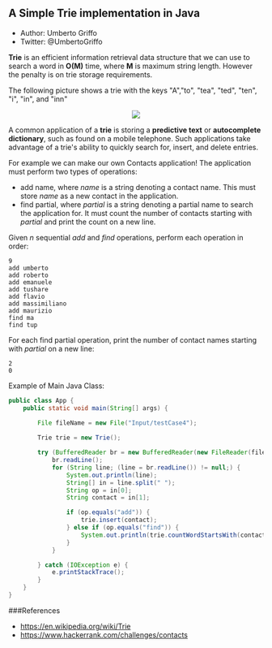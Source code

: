 ## A Simple Trie implementation in Java
* Author: Umberto Griffo
* Twitter: @UmbertoGriffo

**Trie** is an efficient information retrieval data structure that we can use to search a word in **O(M)** time, where **M** is maximum string length. However the penalty is on trie storage requirements.

The following picture shows a trie with the keys "A","to", "tea", "ted", "ten", "i", "in", and "inn"
<p align="center">
  <img src="https://github.com/umbertogriffo/Trie/blob/master/250px-Trie_example.svg.png"/>
</p>

A common application of a **trie** is storing a **predictive text** or **autocomplete dictionary**, such as found on a mobile telephone. Such applications take advantage of a trie's ability to quickly search for, insert, and delete entries.

For example we can make our own Contacts application! The application must perform two types of operations:

- add name, where *name* is a string denoting a contact name. This must store *name* as a new contact in the application.
- find partial, where *partial* is a string denoting a partial name to search the application for. It must count the number of contacts starting with *partial* and print the count on a new line.

Given *n* sequential *add* and *find* operations, perform each operation in order:

``` 
9
add umberto
add roberto
add emanuele
add tushare
add flavio
add massimiliano
add maurizio
find ma
find tup
```

For each find partial operation, print the number of contact names starting with *partial* on a new line:
``` 
2
0
```

Example of Main Java Class:
``` java
public class App {
	public static void main(String[] args) {
		
		File fileName = new File("Input/testCase4");

		Trie trie = new Trie();

		try (BufferedReader br = new BufferedReader(new FileReader(fileName))) {
			br.readLine();
			for (String line; (line = br.readLine()) != null;) {
				System.out.println(line);
				String[] in = line.split(" ");
				String op = in[0];
				String contact = in[1];

				if (op.equals("add")) {
					trie.insert(contact);
				} else if (op.equals("find")) {
					System.out.println(trie.countWordStartsWith(contact));
				}
			}

		} catch (IOException e) {
			e.printStackTrace();
		}
	}
}
``` 
###References
- https://en.wikipedia.org/wiki/Trie
- https://www.hackerrank.com/challenges/contacts
